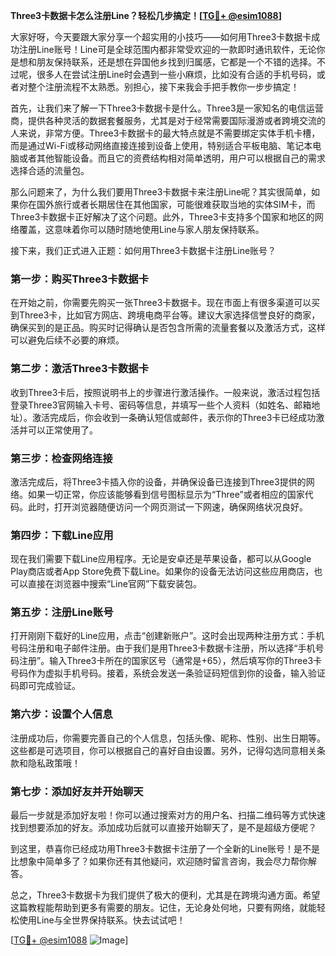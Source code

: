 **Three3卡数据卡怎么注册Line？轻松几步搞定！[[TG💪+ @esim1088](https://t.me/s/esim1088)]**

大家好呀，今天要跟大家分享一个超实用的小技巧——如何用Three3卡数据卡成功注册Line账号！Line可是全球范围内都非常受欢迎的一款即时通讯软件，无论你是想和朋友保持联系，还是想在异国他乡找到归属感，它都是一个不错的选择。不过呢，很多人在尝试注册Line时会遇到一些小麻烦，比如没有合适的手机号码，或者对整个注册流程不太熟悉。别担心，接下来我会手把手教你一步步搞定！

首先，让我们来了解一下Three3卡数据卡是什么。Three3是一家知名的电信运营商，提供各种灵活的数据套餐服务，尤其是对于经常需要国际漫游或者跨境交流的人来说，非常方便。Three3卡数据卡的最大特点就是不需要绑定实体手机卡槽，而是通过Wi-Fi或移动网络直接连接到设备上使用，特别适合平板电脑、笔记本电脑或者其他智能设备。而且它的资费结构相对简单透明，用户可以根据自己的需求选择合适的流量包。

那么问题来了，为什么我们要用Three3卡数据卡来注册Line呢？其实很简单，如果你在国外旅行或者长期居住在其他国家，可能很难获取当地的实体SIM卡，而Three3卡数据卡正好解决了这个问题。此外，Three3卡支持多个国家和地区的网络覆盖，这意味着你可以随时随地使用Line与家人朋友保持联系。

接下来，我们正式进入正题：如何用Three3卡数据卡注册Line账号？

### **第一步：购买Three3卡数据卡**
在开始之前，你需要先购买一张Three3卡数据卡。现在市面上有很多渠道可以买到Three3卡，比如官方网店、跨境电商平台等。建议大家选择信誉良好的商家，确保买到的是正品。购买时记得确认是否包含所需的流量套餐以及激活方式，这样可以避免后续不必要的麻烦。

### **第二步：激活Three3卡数据卡**
收到Three3卡后，按照说明书上的步骤进行激活操作。一般来说，激活过程包括登录Three3官网输入卡号、密码等信息，并填写一些个人资料（如姓名、邮箱地址）。激活完成后，你会收到一条确认短信或邮件，表示你的Three3卡已经成功激活并可以正常使用了。

### **第三步：检查网络连接**
激活完成后，将Three3卡插入你的设备，并确保设备已连接到Three3提供的网络。如果一切正常，你应该能够看到信号图标显示为“Three”或者相应的国家代码。此时，打开浏览器随便访问一个网页测试一下网速，确保网络状况良好。

### **第四步：下载Line应用**
现在我们需要下载Line应用程序。无论是安卓还是苹果设备，都可以从Google Play商店或者App Store免费下载Line。如果你的设备无法访问这些应用商店，也可以直接在浏览器中搜索“Line官网”下载安装包。

### **第五步：注册Line账号**
打开刚刚下载好的Line应用，点击“创建新账户”。这时会出现两种注册方式：手机号码注册和电子邮件注册。由于我们是用Three3卡数据卡注册，所以选择“手机号码注册”。输入Three3卡所在的国家区号（通常是+65），然后填写你的Three3卡号码作为虚拟手机号码。接着，系统会发送一条验证码短信到你的设备，输入验证码即可完成验证。

### **第六步：设置个人信息**
注册成功后，你需要完善自己的个人信息，包括头像、昵称、性别、出生日期等。这些都是可选项目，你可以根据自己的喜好自由设置。另外，记得勾选同意相关条款和隐私政策哦！

### **第七步：添加好友并开始聊天**
最后一步就是添加好友啦！你可以通过搜索对方的用户名、扫描二维码等方式快速找到想要添加的好友。添加成功后就可以直接开始聊天了，是不是超级方便呢？

到这里，恭喜你已经成功用Three3卡数据卡注册了一个全新的Line账号！是不是比想象中简单多了？如果你还有其他疑问，欢迎随时留言咨询，我会尽力帮你解答。

总之，Three3卡数据卡为我们提供了极大的便利，尤其是在跨境沟通方面。希望这篇教程能帮助到更多有需要的朋友。记住，无论身处何地，只要有网络，就能轻松使用Line与全世界保持联系。快去试试吧！

[[TG💪+ @esim1088](https://t.me/s/esim1088) ![Image](https://i.postimg.cc/4NQfJmqS/Snipaste-2025-05-13-00-14-12.png)]